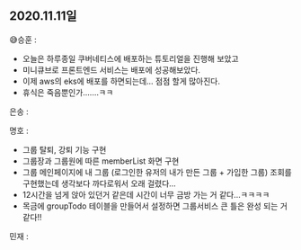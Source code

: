 ## 2020.11.11일

:sweat_smile:승훈 :

- 오늘은 하루종일 쿠버네티스에 배포하는 튜토리얼을 진행해 보았고
- 미니큐브로 프론트엔드 서비스는 배포에 성공해보았다.
- 이제 aws의 eks에 배포를 하면되는데... 점점 할게 많아진다.
- 휴식은 죽음뿐인가.......ㅋㅋ

은송 :

명호 :  
- 그룹 탈퇴, 강퇴 기능 구현
- 그룹장과 그룹원에 따른 memberList 화면 구현
- 그룹 메인페이지에 내 그룹 (로그인한 유저의 내가 만든 그룹 + 가입한 그룹) 조회를 구현했는데 생각보다 까다로워서 오래 걸렸다...
- 12시간을 넘게 앉아 있던거 같은데 시간이 너무 금방 가는 거 같다...ㅋㅋㅋㅋ
- 목금에 groupTodo 테이블을 만들어서 설정하면 그룹서비스 큰 틀은 완성 되는 거 같다!!

민재 :
